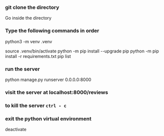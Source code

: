 
### git clone the directory
Go inside the directory

### Type the following commands in order
python3 -m venv .venv

source .venv/bin/activate
python -m pip install --upgrade pip
python -m pip install -r requirements.txt
pip list

### run the server
python manage.py runserver 0.0.0.0:8000

### visit the server at localhost:8000/reviews

### to kill the server `ctrl - c`

### exit the python virtual environment

deactivate